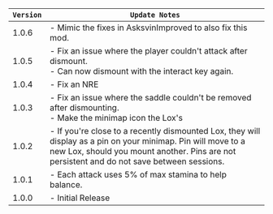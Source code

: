 | `Version` | `Update Notes`                                                                                                                                                                                              |
|-----------|-------------------------------------------------------------------------------------------------------------------------------------------------------------------------------------------------------------|
| 1.0.6     | - Mimic the fixes in AsksvinImproved to also fix this mod.                                                                                                                                                  |
| 1.0.5     | - Fix an issue where the player couldn't attack after dismount.<br/> - Can now dismount with the interact key again.                                                                                        |
| 1.0.4     | - Fix an NRE                                                                                                                                                                                                |
| 1.0.3     | - Fix an issue where the saddle couldn't be removed after dismounting. <br/> - Make the minimap icon the Lox's                                                                                              |
| 1.0.2     | - If you're close to a recently dismounted Lox, they will display as a pin on your minimap. Pin will move to a new Lox, should you mount another. Pins are not persistent and do not save between sessions. |
| 1.0.1     | - Each attack uses 5% of max stamina to help balance.                                                                                                                                                       |
| 1.0.0     | - Initial Release                                                                                                                                                                                           |